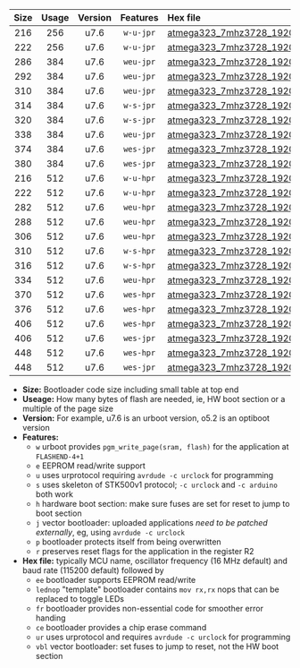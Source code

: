 |Size|Usage|Version|Features|Hex file|
|:-:|:-:|:-:|:-:|:--|
|216|256|u7.6|`w-u-jpr`|[atmega323_7mhz3728_19200bps_ur_vbl.hex](https://raw.githubusercontent.com/stefanrueger/urboot/main//atmega323_7mhz3728_19200bps_ur_vbl.hex)|
|222|256|u7.6|`w-u-jpr`|[atmega323_7mhz3728_19200bps_lednop_ur_vbl.hex](https://raw.githubusercontent.com/stefanrueger/urboot/main//atmega323_7mhz3728_19200bps_lednop_ur_vbl.hex)|
|286|384|u7.6|`weu-jpr`|[atmega323_7mhz3728_19200bps_ee_ur_vbl.hex](https://raw.githubusercontent.com/stefanrueger/urboot/main//atmega323_7mhz3728_19200bps_ee_ur_vbl.hex)|
|292|384|u7.6|`weu-jpr`|[atmega323_7mhz3728_19200bps_ee_lednop_ur_vbl.hex](https://raw.githubusercontent.com/stefanrueger/urboot/main//atmega323_7mhz3728_19200bps_ee_lednop_ur_vbl.hex)|
|310|384|u7.6|`weu-jpr`|[atmega323_7mhz3728_19200bps_ee_lednop_fr_ur_vbl.hex](https://raw.githubusercontent.com/stefanrueger/urboot/main//atmega323_7mhz3728_19200bps_ee_lednop_fr_ur_vbl.hex)|
|314|384|u7.6|`w-s-jpr`|[atmega323_7mhz3728_19200bps_vbl.hex](https://raw.githubusercontent.com/stefanrueger/urboot/main//atmega323_7mhz3728_19200bps_vbl.hex)|
|320|384|u7.6|`w-s-jpr`|[atmega323_7mhz3728_19200bps_lednop_vbl.hex](https://raw.githubusercontent.com/stefanrueger/urboot/main//atmega323_7mhz3728_19200bps_lednop_vbl.hex)|
|338|384|u7.6|`weu-jpr`|[atmega323_7mhz3728_19200bps_ee_lednop_fr_ce_ur_vbl.hex](https://raw.githubusercontent.com/stefanrueger/urboot/main//atmega323_7mhz3728_19200bps_ee_lednop_fr_ce_ur_vbl.hex)|
|374|384|u7.6|`wes-jpr`|[atmega323_7mhz3728_19200bps_ee_vbl.hex](https://raw.githubusercontent.com/stefanrueger/urboot/main//atmega323_7mhz3728_19200bps_ee_vbl.hex)|
|380|384|u7.6|`wes-jpr`|[atmega323_7mhz3728_19200bps_ee_lednop_vbl.hex](https://raw.githubusercontent.com/stefanrueger/urboot/main//atmega323_7mhz3728_19200bps_ee_lednop_vbl.hex)|
|216|512|u7.6|`w-u-hpr`|[atmega323_7mhz3728_19200bps_ur.hex](https://raw.githubusercontent.com/stefanrueger/urboot/main//atmega323_7mhz3728_19200bps_ur.hex)|
|222|512|u7.6|`w-u-hpr`|[atmega323_7mhz3728_19200bps_lednop_ur.hex](https://raw.githubusercontent.com/stefanrueger/urboot/main//atmega323_7mhz3728_19200bps_lednop_ur.hex)|
|282|512|u7.6|`weu-hpr`|[atmega323_7mhz3728_19200bps_ee_ur.hex](https://raw.githubusercontent.com/stefanrueger/urboot/main//atmega323_7mhz3728_19200bps_ee_ur.hex)|
|288|512|u7.6|`weu-hpr`|[atmega323_7mhz3728_19200bps_ee_lednop_ur.hex](https://raw.githubusercontent.com/stefanrueger/urboot/main//atmega323_7mhz3728_19200bps_ee_lednop_ur.hex)|
|306|512|u7.6|`weu-hpr`|[atmega323_7mhz3728_19200bps_ee_lednop_fr_ur.hex](https://raw.githubusercontent.com/stefanrueger/urboot/main//atmega323_7mhz3728_19200bps_ee_lednop_fr_ur.hex)|
|310|512|u7.6|`w-s-hpr`|[atmega323_7mhz3728_19200bps.hex](https://raw.githubusercontent.com/stefanrueger/urboot/main//atmega323_7mhz3728_19200bps.hex)|
|316|512|u7.6|`w-s-hpr`|[atmega323_7mhz3728_19200bps_lednop.hex](https://raw.githubusercontent.com/stefanrueger/urboot/main//atmega323_7mhz3728_19200bps_lednop.hex)|
|334|512|u7.6|`weu-hpr`|[atmega323_7mhz3728_19200bps_ee_lednop_fr_ce_ur.hex](https://raw.githubusercontent.com/stefanrueger/urboot/main//atmega323_7mhz3728_19200bps_ee_lednop_fr_ce_ur.hex)|
|370|512|u7.6|`wes-hpr`|[atmega323_7mhz3728_19200bps_ee.hex](https://raw.githubusercontent.com/stefanrueger/urboot/main//atmega323_7mhz3728_19200bps_ee.hex)|
|376|512|u7.6|`wes-hpr`|[atmega323_7mhz3728_19200bps_ee_lednop.hex](https://raw.githubusercontent.com/stefanrueger/urboot/main//atmega323_7mhz3728_19200bps_ee_lednop.hex)|
|406|512|u7.6|`wes-hpr`|[atmega323_7mhz3728_19200bps_ee_lednop_fr.hex](https://raw.githubusercontent.com/stefanrueger/urboot/main//atmega323_7mhz3728_19200bps_ee_lednop_fr.hex)|
|406|512|u7.6|`wes-jpr`|[atmega323_7mhz3728_19200bps_ee_lednop_fr_vbl.hex](https://raw.githubusercontent.com/stefanrueger/urboot/main//atmega323_7mhz3728_19200bps_ee_lednop_fr_vbl.hex)|
|448|512|u7.6|`wes-hpr`|[atmega323_7mhz3728_19200bps_ee_lednop_fr_ce.hex](https://raw.githubusercontent.com/stefanrueger/urboot/main//atmega323_7mhz3728_19200bps_ee_lednop_fr_ce.hex)|
|448|512|u7.6|`wes-jpr`|[atmega323_7mhz3728_19200bps_ee_lednop_fr_ce_vbl.hex](https://raw.githubusercontent.com/stefanrueger/urboot/main//atmega323_7mhz3728_19200bps_ee_lednop_fr_ce_vbl.hex)|

- **Size:** Bootloader code size including small table at top end
- **Useage:** How many bytes of flash are needed, ie, HW boot section or a multiple of the page size
- **Version:** For example, u7.6 is an urboot version, o5.2 is an optiboot version
- **Features:**
  + `w` urboot provides `pgm_write_page(sram, flash)` for the application at `FLASHEND-4+1`
  + `e` EEPROM read/write support
  + `u` uses urprotocol requiring `avrdude -c urclock` for programming
  + `s` uses skeleton of STK500v1 protocol; `-c urclock` and `-c arduino` both work
  + `h` hardware boot section: make sure fuses are set for reset to jump to boot section
  + `j` vector bootloader: uploaded applications *need to be patched externally*, eg, using `avrdude -c urclock`
  + `p` bootloader protects itself from being overwritten
  + `r` preserves reset flags for the application in the register R2
- **Hex file:** typically MCU name, oscillator frequency (16 MHz default) and baud rate (115200 default) followed by
  + `ee` bootloader supports EEPROM read/write
  + `lednop` "template" bootloader contains `mov rx,rx` nops that can be replaced to toggle LEDs
  + `fr` bootloader provides non-essential code for smoother error handing
  + `ce` bootloader provides a chip erase command
  + `ur` uses urprotocol and requires `avrdude -c urclock` for programming
  + `vbl` vector bootloader: set fuses to jump to reset, not the HW boot section
